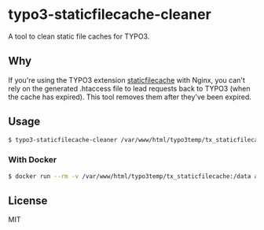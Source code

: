 # typo3-staticfilecache-cleaner

A tool to clean static file caches for TYPO3.

## Why

If you're using the TYPO3 extension [staticfilecache](https://github.com/lochmueller/staticfilecache) with Nginx, you
can't rely on the generated .htaccess file to lead requests back to TYPO3 (when the cache has expired).
This tool removes them after they've been expired.

## Usage

```bash
$ typo3-staticfilecache-cleaner /var/www/html/typo3temp/tx_staticfilecache --dry-run
```

### With Docker

```bash
$ docker run --rm -v /var/www/html/typo3temp/tx_staticfilecache:/data atomicptr/typo3-staticfilecache-cleaner
```

## License

MIT